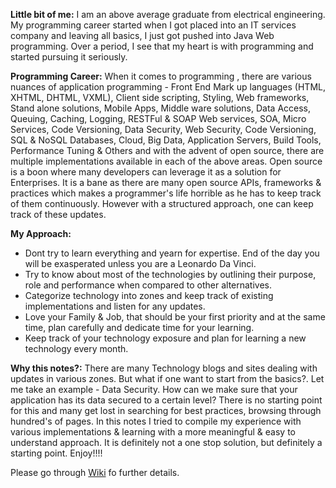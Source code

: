 **Little bit of me:** I am an above average graduate from electrical engineering. My programming career started when I got placed into an IT services company and leaving all basics, I just got pushed into Java Web programming. Over a period, I see that my heart is with programming and started pursuing it seriously.

**Programming Career:** 
When it comes to programming , there are various nuances of application programming - Front End Mark up languages (HTML, XHTML, DHTML, VXML), Client side scripting, Styling, Web frameworks, Stand alone solutions, Mobile Apps, Middle ware solutions, Data Access, Queuing, Caching, Logging, RESTFul & SOAP Web services, SOA, Micro Services, Code Versioning, Data Security, Web Security, Code Versioning, SQL & NoSQL Databases, Cloud, Big Data, Application Servers, Build Tools, Performance Tuning & Others and with the advent of open source, there are multiple implementations available in each of the above areas. Open source is a boon where many developers can leverage it as a solution for Enterprises. It is a bane as there are many open source APIs, frameworks & practices which makes a programmer's life horrible as he has to keep track of them continuously. However with a structured approach, one can keep track of these updates.

**My Approach:**
* Dont try to learn everything and yearn for expertise. End of the day you will be exasperated unless you are a Leonardo Da Vinci.
* Try to know about most of the technologies by outlining their purpose, role and performance when compared to other alternatives.
* Categorize technology into zones and keep track of existing implementations and listen for any updates.
* Love your Family & Job, that should be your first priority and at the same time, plan carefully and dedicate time for your learning.
* Keep track of your technology exposure and plan for learning a new technology every month.

**Why this notes?:**
There are many Technology blogs and sites dealing with updates in various zones. But what if one want to start from the basics?. Let me take an example - Data Security. How can we make sure that your application has its data secured to a certain level? There is no starting point for this and many get lost in searching for best practices, browsing through hundred's of pages. In this notes I tried to compile my experience with various implementations & learning with a more meaningful & easy to understand approach. It is definitely not a one stop solution, but definitely a starting point. Enjoy!!!!

Please go through [Wiki](https://github.com/yelurinaveen/TechNotes/wiki) fo further details.
